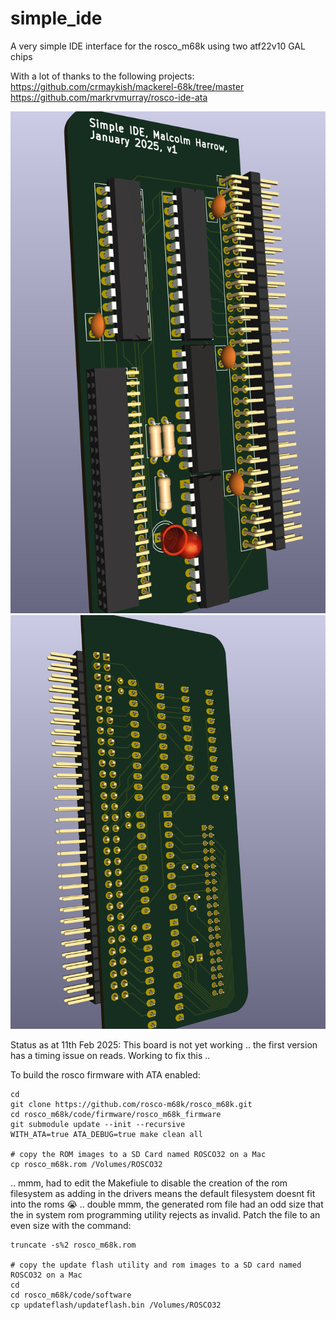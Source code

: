 # simple_ide
A very simple IDE interface for the rosco_m68k using two atf22v10 GAL chips

With a lot of thanks to the following projects:  
https://github.com/crmaykish/mackerel-68k/tree/master  
https://github.com/markrvmurray/rosco-ide-ata  

![3d model of board - front](./img/front.png)
![3d model of board - back](./img/back.png)

Status as at 11th Feb 2025: This board is not yet working .. the first version has a timing issue on reads.  Working to fix this ..  

To build the rosco firmware with ATA enabled:

    cd
    git clone https://github.com/rosco-m68k/rosco_m68k.git
    cd rosco_m68k/code/firmware/rosco_m68k_firmware
    git submodule update --init --recursive
    WITH_ATA=true ATA_DEBUG=true make clean all

    # copy the ROM images to a SD Card named ROSCO32 on a Mac
    cp rosco_m68k.rom /Volumes/ROSCO32 

.. mmm, had to edit the Makefiule to disable the creation of the rom filesystem as adding in the drivers means the default filesystem doesnt fit into the roms :sob:
.. double mmm, the generated rom file had an odd size that the in system rom programming utility rejects as invalid.  Patch the file to an even size with the command:  
    
    truncate -s%2 rosco_m68k.rom

    # copy the update flash utility and rom images to a SD card named ROSCO32 on a Mac
    cd
    cd rosco_m68k/code/software
    cp updateflash/updateflash.bin /Volumes/ROSCO32 
